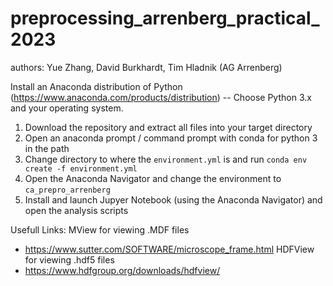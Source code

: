 # preprocessing_arrenberg_practical_2023
authors: Yue Zhang, David Burkhardt, Tim Hladnik (AG Arrenberg)

Install an Anaconda distribution of Python (https://www.anaconda.com/products/distribution) -- Choose Python 3.x and your operating system. 

1. Download the repository and extract all files into your target directory
2. Open an anaconda prompt / command prompt with conda for python 3 in the path
3. Change directory to where the <code>environment.yml</code> is and run <code>conda env create -f environment.yml</code>
4. Open the Anaconda Navigator and change the environment to <code>ca_prepro_arrenberg</code>
5. Install and launch Jupyer Notebook (using the Anaconda Navigator) and open the analysis scripts

Usefull Links:
MView for viewing .MDF files
* https://www.sutter.com/SOFTWARE/microscope_frame.html
HDFView for viewing .hdf5 files
* https://www.hdfgroup.org/downloads/hdfview/
